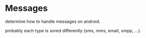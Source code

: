 Messages
========

determine how to handle messages on android.

probably each type is sored differently (sms, mms, email, xmpp, ...).

